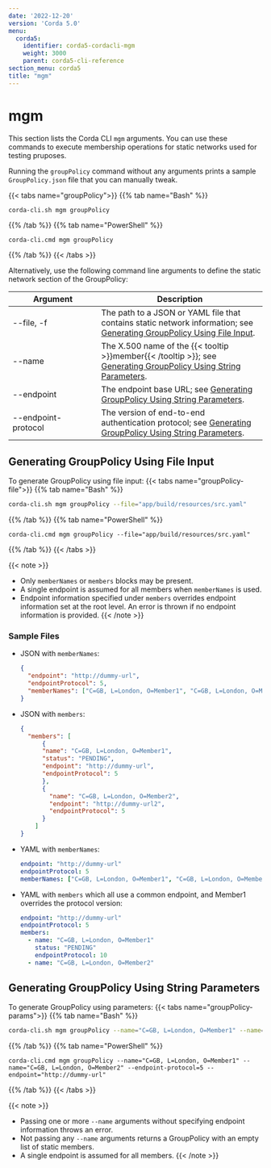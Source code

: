 ```yaml
---
date: '2022-12-20'
version: 'Corda 5.0'
menu:
  corda5:
    identifier: corda5-cordacli-mgm
    weight: 3000
    parent: corda5-cli-reference
section_menu: corda5
title: "mgm"
---
```

# mgm
This section lists the Corda CLI `mgm` arguments. You can use these commands to execute membership operations for static networks used for testing pruposes.

Running the `groupPolicy` command without any arguments prints a sample `GroupPolicy.json` file that you can manually tweak.

{{< tabs name="groupPolicy">}}
{{% tab name="Bash" %}}
```sh
corda-cli.sh mgm groupPolicy
```
{{% /tab %}}
{{% tab name="PowerShell" %}}
```shell
corda-cli.cmd mgm groupPolicy
```
{{% /tab %}}
{{< /tabs >}}

Alternatively, use the following command line arguments to define the static network section of the GroupPolicy:

| <div style="width:160px">Argument</div> | Description                                                                                                                                                        |
| --------------------------------------- | ------------------------------------------------------------------------------------------------------------------------------------------------------------------ |
| \-\-file, -f                            | The path to a JSON or YAML file that contains static network information; see [Generating GroupPolicy Using File Input](#generating-groupPolicy-using-file-input). |
| \-\-name                                | The X.500 name of the {{< tooltip >}}member{{< /tooltip >}}; see [Generating GroupPolicy Using String Parameters](#generating-grouppolicy-using-string-parameters).                               |
| \-\-endpoint                            | The endpoint base URL; see [Generating GroupPolicy Using String Parameters](#generating-grouppolicy-using-string-parameters).                                      |
| \-\-endpoint-protocol                   | The version of end-to-end authentication protocol; see [Generating GroupPolicy Using String Parameters](#generating-grouppolicy-using-string-parameters).          |

## Generating GroupPolicy Using File Input

To generate GroupPolicy using file input:
   {{< tabs name="groupPolicy-file">}}
   {{% tab name="Bash" %}}
   ```sh
   corda-cli.sh mgm groupPolicy --file="app/build/resources/src.yaml"
   ```
   {{% /tab %}}
   {{% tab name="PowerShell" %}}
   ```shell
   corda-cli.cmd mgm groupPolicy --file="app/build/resources/src.yaml"
   ```
   {{% /tab %}}
   {{< /tabs >}}

{{< note >}}
* Only `memberNames` or `members` blocks may be present.
* A single endpoint is assumed for all members when `memberNames` is used.
* Endpoint information specified under `members` overrides endpoint information set at the root level. An error is thrown if no endpoint information is provided.
{{< /note >}}

### Sample Files

* JSON with `memberNames`:
  ```json
  {
    "endpoint": "http://dummy-url",
    "endpointProtocol": 5,
    "memberNames": ["C=GB, L=London, O=Member1", "C=GB, L=London, O=Member2"]
  }
  ```

* JSON with `members`:
  ```json
  {
    "members": [
        {
        "name": "C=GB, L=London, O=Member1",
        "status": "PENDING",
        "endpoint": "http://dummy-url",
        "endpointProtocol": 5
        },
        {
          "name": "C=GB, L=London, O=Member2",
          "endpoint": "http://dummy-url2",
          "endpointProtocol": 5
        }
      ]
  }
  ```
* YAML with `memberNames`:
  ```yaml
  endpoint: "http://dummy-url"
  endpointProtocol: 5
  memberNames: ["C=GB, L=London, O=Member1", "C=GB, L=London, O=Member2"]
  ```

* YAML with `members` which all use a common endpoint, and Member1 overrides the protocol version:
  ```yaml
  endpoint: "http://dummy-url"
  endpointProtocol: 5
  members:
    - name: "C=GB, L=London, O=Member1"
      status: "PENDING"
      endpointProtocol: 10
    - name: "C=GB, L=London, O=Member2"
  ```

## Generating GroupPolicy Using String Parameters

To generate GroupPolicy using parameters:
   {{< tabs name="groupPolicy-params">}}
   {{% tab name="Bash" %}}
   ```sh
   corda-cli.sh mgm groupPolicy --name="C=GB, L=London, O=Member1" --name="C=GB, L=London, O=Member2" --endpoint-protocol=5 --endpoint="http://dummy-url"
   ```
   {{% /tab %}}
   {{% tab name="PowerShell" %}}
   ```shell
   corda-cli.cmd mgm groupPolicy --name="C=GB, L=London, O=Member1" --name="C=GB, L=London, O=Member2" --endpoint-protocol=5 --endpoint="http://dummy-url"
   ```
   {{% /tab %}}
   {{< /tabs >}}

{{< note >}}
* Passing one or more `--name` arguments without specifying endpoint information throws an error.
* Not passing any `--name` arguments returns a GroupPolicy with an empty list of static members.
* A single endpoint is assumed for all members.
{{< /note >}}
